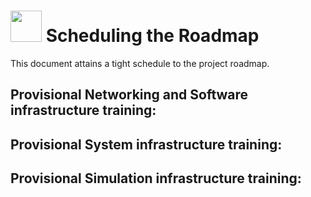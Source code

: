 # <img src="https://github.com/user-attachments/assets/c60a584d-75fa-4d9e-9881-ed8c9461f0c9" width=50 height=50/> Scheduling the Roadmap

This document attains a tight schedule to the project roadmap.

## Provisional Networking and Software infrastructure training: 

## Provisional System infrastructure training: 

## Provisional Simulation infrastructure training: 
